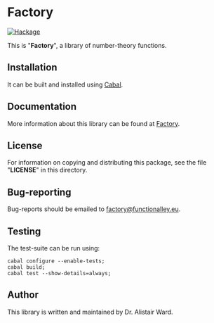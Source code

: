 # **Factory**

[![Hackage](https://img.shields.io/hackage/v/factory.svg)](https://hackage.haskell.org/package/factory)

This is "**Factory**", a library of number-theory functions.

## Installation

It can be built and installed using [Cabal](https://www.haskell.org/cabal/users-guide/installing-packages.html).

## Documentation

More information about this library can be found at [Factory](http://functionalley.eu/Factory/factory.html).

## License

For information on copying and distributing this package, see the file "**LICENSE**" in this directory.

## Bug-reporting

Bug-reports should be emailed to <factory@functionalley.eu>.

## Testing

The test-suite can be run using:

    cabal configure --enable-tests;
    cabal build;
    cabal test --show-details=always;

## Author

This library is written and maintained by Dr. Alistair Ward.

